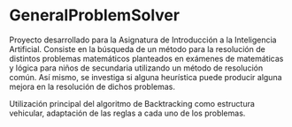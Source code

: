 # GeneralProblemSolver

Proyecto desarrollado para la Asignatura de Introducción a la Inteligencia Artificial.
Consiste en la búsqueda de un método para la resolución de distintos problemas matemáticos planteados en exámenes de matemáticas y lógica
para niños de secundaria utilizando un método de resolución común. Así mismo, se investiga si alguna heurística puede producir alguna mejora
en la resolución de dichos problemas.

Utilización principal del algoritmo de Backtracking como estructura vehicular, adaptación de las reglas a cada uno de los problemas.
